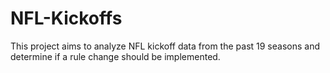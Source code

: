 # NFL-Kickoffs
This project aims to analyze NFL kickoff data from the past 19 seasons and determine if a rule change should be implemented.
